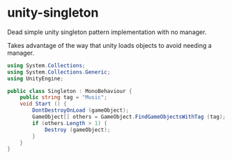 # unity-singleton
Dead simple unity singleton pattern implementation with no manager.

Takes advantage of the way that unity loads objects to avoid needing a manager.

```c#
using System.Collections;
using System.Collections.Generic;
using UnityEngine;

public class Singleton : MonoBehaviour {
	public string tag = "Music";
	void Start () {
		DontDestroyOnLoad (gameObject);
		GameObject[] others = GameObject.FindGameObjectsWithTag (tag);
		if (others.Length > 1) {
			Destroy (gameObject);
		}
	}
}
```
